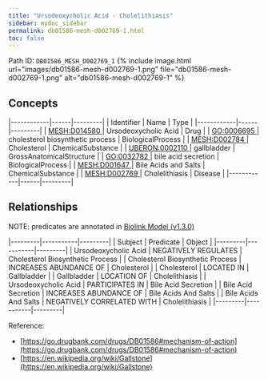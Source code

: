 ```yaml
---
title: "Ursodeoxycholic Acid - Cholelithiasis"
sidebar: mydoc_sidebar
permalink: db01586-mesh-d002769-1.html
toc: false 
---
```



Path ID: `DB01586_MESH_D002769_1`
{% include image.html url="images/db01586-mesh-d002769-1.png" file="db01586-mesh-d002769-1.png" alt="db01586-mesh-d002769-1" %}

## Concepts

|------------|------|---------|
| Identifier | Name | Type    |
|------------|------|---------|
| <a href="https://identifiers.org/MESH:D014580">MESH:D014580 </a> | Ursodeoxycholic Acid | Drug |
| <a href="https://identifiers.org/GO:0006695">GO:0006695 </a> | cholesterol biosynthetic process | BiologicalProcess |
| <a href="https://identifiers.org/MESH:D002784">MESH:D002784 </a> | Cholesterol | ChemicalSubstance |
| <a href="https://identifiers.org/UBERON:0002110">UBERON:0002110 </a> | gallbladder | GrossAnatomicalStructure |
| <a href="https://identifiers.org/GO:0032782">GO:0032782 </a> | bile acid secretion | BiologicalProcess |
| <a href="https://identifiers.org/MESH:D001647">MESH:D001647 </a> | Bile Acids and Salts | ChemicalSubstance |
| <a href="https://identifiers.org/MESH:D002769">MESH:D002769 </a> | Cholelithiasis | Disease |
|------------|------|---------|

## Relationships


NOTE: predicates are annotated in <a href="https://github.com/biolink/biolink-model/releases/tag/v1.3.0">Biolink Model (v1.3.0)</a>

|---------|-----------|---------|
| Subject | Predicate | Object  |
|---------|-----------|---------|
| Ursodeoxycholic Acid | NEGATIVELY REGULATES | Cholesterol Biosynthetic Process |
| Cholesterol Biosynthetic Process | INCREASES ABUNDANCE OF | Cholesterol |
| Cholesterol | LOCATED IN | Gallbladder |
| Gallbladder | LOCATION OF | Cholelithiasis |
| Ursodeoxycholic Acid | PARTICIPATES IN | Bile Acid Secretion |
| Bile Acid Secretion | INCREASES ABUNDANCE OF | Bile Acids And Salts |
| Bile Acids And Salts | NEGATIVELY CORRELATED WITH | Cholelithiasis |
|---------|-----------|---------|

Reference: 
  - [https://go.drugbank.com/drugs/DB01586#mechanism-of-action](https://go.drugbank.com/drugs/DB01586#mechanism-of-action)
  - [https://en.wikipedia.org/wiki/Gallstone](https://en.wikipedia.org/wiki/Gallstone)
